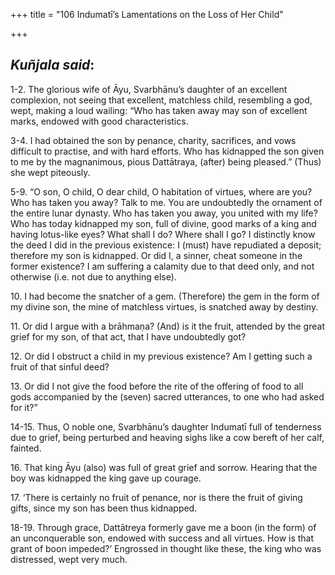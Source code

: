 +++
title = "106 Indumatī’s Lamentations on the Loss of Her Child"

+++
 

## *Kuñjala said*:

1-2. The glorious wife of Āyu, Svarbhānu’s daughter of an excellent complexion, not seeing that excellent, matchless child, resembling a god, wept, making a loud wailing: “Who has taken away may son of excellent marks, endowed with good characteristics.

3-4. I had obtained the son by penance, charity, sacrifices, and vows difficult to practise, and with hard efforts. Who has kidnapped the son given to me by the magnanimous, pious Dattātraya, (after) being pleased.” (Thus) she wept piteously.

5-9. “O son, O child, O dear child, O habitation of virtues, where are you? Who has taken you away? Talk to me. You are undoubtedly the ornament of the entire lunar dynasty. Who has taken you away, you united with my life? Who has today kidnapped my son, full of divine, good marks of a king and having lotus-like eyes? What shall I do? Where shall I go? I distinctly know the deed I did in the previous existence: I (must) have repudiated a deposit; therefore my son is kidnapped. Or did I, a sinner, cheat someone in the former existence? I am suffering a calamity due to that deed only, and not otherwise (i.e. not due to anything else).

10\. I had become the snatcher of a gem. (Therefore) the gem in the form of my divine son, the mine of matchless virtues, is snatched away by destiny.

11\. Or did I argue with a brāhmaṇa? (And) is it the fruit, attended by the great grief for my son, of that act, that I have undoubtedly got?

12\. Or did I obstruct a child in my previous existence? Am I getting such a fruit of that sinful deed?

13\. Or did I not give the food before the rite of the offering of food to all gods accompanied by the (seven) sacred utterances, to one who had asked for it?”

14-15. Thus, O noble one, Svarbhānu’s daughter Indumatī full of tenderness due to grief, being perturbed and heaving sighs like a cow bereft of her calf, fainted.

16\. That king Āyu (also) was full of great grief and sorrow. Hearing that the boy was kidnapped the king gave up courage.

17\. ‘There is certainly no fruit of penance, nor is there the fruit of giving gifts, since my son has been thus kidnapped.

18-19. Through grace, Dattātreya formerly gave me a boon (in the form) of an unconquerable son, endowed with success and all virtues. How is that grant of boon impeded?’ Engrossed in thought like these, the king who was distressed, wept very much.


